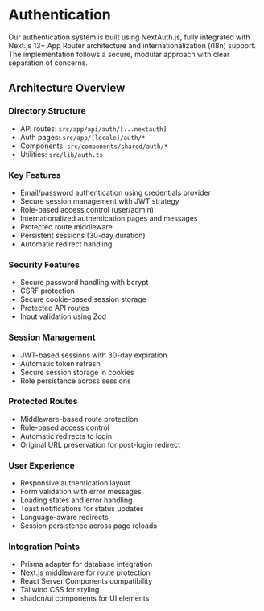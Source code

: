 <!-- Note: All markdown files in docs are always short. -->

# Authentication

Our authentication system is built using NextAuth.js, fully integrated with Next.js 13+ App Router architecture and internationalization (i18n) support. The implementation follows a secure, modular approach with clear separation of concerns.

## Architecture Overview

### Directory Structure
- API routes: `src/app/api/auth/[...nextauth]`
- Auth pages: `src/app/[locale]/auth/*`  
- Components: `src/components/shared/auth/*`
- Utilities: `src/lib/auth.ts`

### Key Features
- Email/password authentication using credentials provider
- Secure session management with JWT strategy
- Role-based access control (user/admin)
- Internationalized authentication pages and messages
- Protected route middleware
- Persistent sessions (30-day duration)
- Automatic redirect handling

### Security Features
- Secure password handling with bcrypt
- CSRF protection
- Secure cookie-based session storage
- Protected API routes
- Input validation using Zod

### Session Management
- JWT-based sessions with 30-day expiration
- Automatic token refresh
- Secure session storage in cookies
- Role persistence across sessions

### Protected Routes
- Middleware-based route protection
- Role-based access control
- Automatic redirects to login
- Original URL preservation for post-login redirect

### User Experience
- Responsive authentication layout
- Form validation with error messages
- Loading states and error handling
- Toast notifications for status updates
- Language-aware redirects
- Session persistence across page reloads

### Integration Points
- Prisma adapter for database integration
- Next.js middleware for route protection
- React Server Components compatibility
- Tailwind CSS for styling
- shadcn/ui components for UI elements
